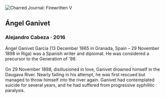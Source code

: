 <div class="artwork-of-the-day">
  <div class="container">
    <div class="img-wrapper">
      <img
        src="https://uploads0.wikiart.org/00233/images/alejandro-cabeza/angel-ganivet.jpg!Large.jpg"
        alt="Charred Journal: Firewritten V" />
    </div>
    <div class="artwork-detail">
      <div class="artwork-origin"> 
        <h2 class="artwork-name">Ángel Ganivet</h2>
        <h3 class="artist">
          Alejandro Cabeza
                    ·  2016
        </h3>
      </div>
      <p class="description">
        <span class="artwork-description-text ng-binding" ng-bind-html="viewModel.ArtworkOfTheDay.Description | unsafe">Ángel Ganivet García (13 December 1865 in Granada, Spain – 29 November 1898 in Riga) was a Spanish writer and diplomat. He was considered a precursor to the Generation of '98.
<br>
<br>On 29 November 1898, disillusioned in love, Ganivet drowned himself in the Daugava River. Nearly failing in his attempt, he was first rescued but managed to throw himself into the river again. Ganivet had contemplated suicide for several years, and he had suffered from progressive syphilitic paralysis.</span>
                        <div class="text-shadow-container" ng-show="showShadow" style=""></div>
      </p>
    </div>
  </div>

</div>
